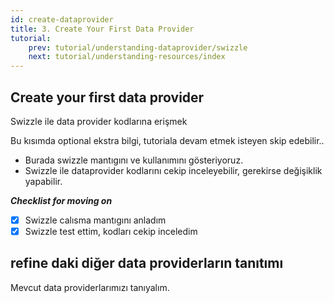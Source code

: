 ```yaml
---
id: create-dataprovider
title: 3. Create Your First Data Provider
tutorial:
    prev: tutorial/understanding-dataprovider/swizzle
    next: tutorial/understanding-resources/index
---
```



 ## Create your first data provider

 Swizzle ile data provider kodlarına erişmek

 Bu kısımda optional ekstra bilgi, tutoriala devam etmek isteyen skip edebilir..
- Burada swizzle mantıgını ve kullanımını gösteriyoruz.
- Swizzle ile dataprovider kodlarını cekip inceleyebilir, gerekirse değişiklik yapabilir.
    
***Checklist for moving on***
- [x] Swizzle calısma mantıgını anladım
- [x] Swizzle test ettim, kodları cekip inceledim
    
## refine daki diğer data providerların tanıtımı
Mevcut data providerlarımızı tanıyalım.

